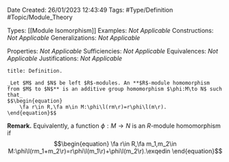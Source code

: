 <div class="topSpace"></div>

Date Created: 26/01/2023 12:43:49
Tags: #Type/Definition #Topic/Module_Theory

Types: [[Module Isomorphism]]
Examples: _Not Applicable_
Constructions: _Not Applicable_
Generalizations: _Not Applicable_

Properties: _Not Applicable_
Sufficiencies: _Not Applicable_
Equivalences: _Not Applicable_
Justifications: _Not Applicable_

``` ad-Definition
title: Definition.

_Let $M$ and $N$ be left $R$-modules. An **$R$-module homomorphism from $M$ to $N$** is an additive group homomorphism $\phi:M\to N$ such that_
$$\begin{equation}
    \fa r\in R,\fa m\in M:\phi\l(rm\r)=r\phi\l(m\r).
\end{equation}$$

```

**Remark.** Equivalently, a function $\phi:M\to N$ is an $R$-module homomorphism if
$$\begin{equation}
    \fa r\in R,\fa m_1,m_2\in M:\phi\l(rm_1+m_2\r)=r\phi\l(m_1\r)+\phi\l(m_2\r).\exqedin
\end{equation}$$
